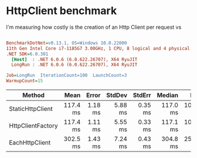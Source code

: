 # HttpClient benchmark

I'm measuring how costly is the creation of an Http Client per request vs 

``` ini

BenchmarkDotNet=v0.13.1, OS=Windows 10.0.22000
11th Gen Intel Core i7-1185G7 3.00GHz, 1 CPU, 8 logical and 4 physical cores
.NET SDK=6.0.301
  [Host]  : .NET 6.0.6 (6.0.622.26707), X64 RyuJIT
  LongRun : .NET 6.0.6 (6.0.622.26707), X64 RyuJIT

Job=LongRun  IterationCount=100  LaunchCount=3  
WarmupCount=15  

```
|            Method |     Mean |   Error |  StdDev |  StdErr |   Median |      Min |       Q1 |       Q3 |      Max |  Op/s | Allocated |
|------------------ |---------:|--------:|--------:|--------:|---------:|---------:|---------:|---------:|---------:|------:|----------:|
|  StaticHttpClient | 117.4 ms | 1.18 ms | 5.88 ms | 0.35 ms | 117.0 ms | 103.1 ms | 113.4 ms | 121.5 ms | 135.5 ms | 8.521 |    115 KB |
| HttpClientFactory | 117.4 ms | 1.11 ms | 5.55 ms | 0.33 ms | 117.1 ms | 105.5 ms | 113.5 ms | 120.7 ms | 136.0 ms | 8.516 |    116 KB |
|    EachHttpClient | 302.5 ms | 1.43 ms | 7.24 ms | 0.43 ms | 304.8 ms | 258.4 ms | 301.5 ms | 306.7 ms | 321.6 ms | 3.306 |    134 KB |
